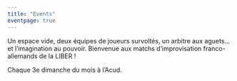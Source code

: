 ```yaml
---
title: "Events"
eventpage: true
---
```


Un espace vide, deux équipes de joueurs survoltés, un arbitre aux aguets… et l’imagination au pouvoir. Bienvenue aux matchs d’improvisation franco-allemands de la LIBER !

Chaque 3e dimanche du mois à l’Acud.